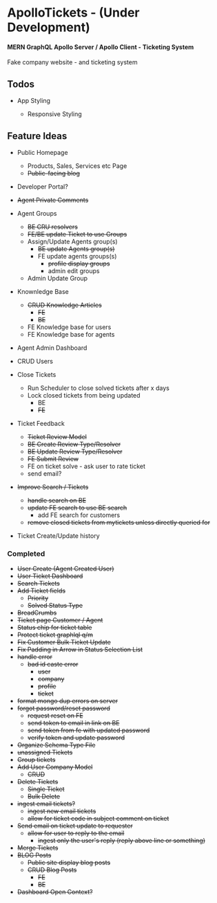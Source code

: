 # ApolloTickets - (Under Development)

#### MERN GraphQL Apollo Server / Apollo Client - Ticketing System

Fake company website - and ticketing system

## Todos

- App Styling

  - Responsive Styling

## Feature Ideas

- Public Homepage
  - Products, Sales, Services etc Page
  - ~~Public-facing blog~~
- Developer Portal?
- ~~Agent Private Comments~~
- Agent Groups
  - ~~BE CRU resolvers~~
  - ~~FE/BE update Ticket to use Groups~~
  - Assign/Update Agents group(s)
    - ~~BE update Agents group(s)~~
    - FE update agents groups(s)
      - ~~profile display groups~~
      - admin edit groups
  - Admin Update Group
- Knownledge Base
  - ~~CRUD Knowledge Articles~~
    - ~~FE~~
    - ~~BE~~
  - FE Knowledge base for users
  - FE Knowledge base for agents
- Agent Admin Dashboard
- CRUD Users
- Close Tickets
  - Run Scheduler to close solved tickets after x days
  - Lock closed tickets from being updated
    - BE
    - ~~FE~~
- Ticket Feedback

  - ~~Ticket Review Model~~
  - ~~BE Create Review Type/Resolver~~
  - ~~BE Update Review Type/Resolver~~
  - ~~FE Submit Review~~
  - FE on ticket solve - ask user to rate ticket
  - send email?

- ~~Improve Search / Tickets~~

  - ~~handle search on BE~~
  - ~~update FE search to use BE search~~
    - add FE search for customers
  - ~~remove closed tickets from mytickets unless directly queried for~~

- Ticket Create/Update history

### Completed

- ~~User Create (Agent Created User)~~
- ~~User Ticket Dashboard~~
- ~~Search Tickets~~
- ~~Add Ticket fields~~
  - ~~Priority~~
  - ~~Solved Status Type~~
- ~~BreadCrumbs~~
- ~~Ticket page Customer / Agent~~
- ~~Status chip for ticket table~~
- ~~Protect ticket graphlql q/m~~
- ~~Fix Customer Bulk Ticket Update~~
- ~~Fix Padding in Arrow in Status Selection List~~
- ~~handle error~~
  - ~~bad id caste error~~
    - ~~user~~
    - ~~company~~
    - ~~profile~~
    - ~~ticket~~
- ~~format mongo dup errors on server~~
- ~~forgot password/reset password~~
  - ~~request reset on FE~~
  - ~~send token to email in link on BE~~
  - ~~send token from fe with updated password~~
  - ~~verify token and update password~~
- ~~Organize Schema Type File~~
- ~~unassigned Tickets~~
- ~~Group tickets~~
- ~~Add User Company Model~~
  - ~~CRUD~~
- ~~Delete Tickets~~
  - ~~Single Ticket~~
  - ~~Bulk Delete~~
- ~~ingest email tickets?~~
  - ~~ingest new email tickets~~
  - ~~allow for ticket code in subject comment on ticket~~
- ~~Send email on ticket update to requester~~
  - ~~allow for user to reply to the email~~
    - ~~ingest only the user's reply (reply above line or something)~~
- ~~Merge Tickets~~
- ~~BLOG Posts~~
  - ~~Public site display blog posts~~
  - ~~CRUD Blog Posts~~
    - ~~FE~~
    - ~~BE~~
- ~~Dashboard Open Context?~~
